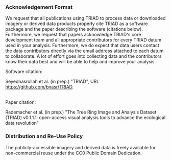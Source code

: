 
### Acknowledgement Format

We request that all publications using TRIAD to process data or downloaded imagery or derived data products properly cite TRIAD as a software package and the paper describing the software (citations below). Furthermore, we request that papers acknowledge TRIAD's core development team and all appropriate contributors for every TRIAD datum used in your analysis. Furthermore, we do expect that data users contact the data contributors directly via the email address attached to each datum to collaborate. A lot of effort goes into collecting data and the contributors know their data best and will be able to help and improve your analysis.

Software citation:

Seyednasrollah et al. (in prep.) "TRIAD", URL https://github.com/bnasr/TRIAD.  
 
  <br>
Paper citation:

Rademacher et al. (in prep.) "The Tree Ring Image and Analysis Dataset (TRIAD) v0.1.1.1: open-access visual analysis tools to advance the ecological data revolution"  
<!-- the citation needs to be updated as soon as the paper gets accepted. -->

### Distribution and Re-Use Policy

The publicly-accessible imagery and derived data is freely available for non-commercial reuse under the CC0 Public Domain Dedication.

